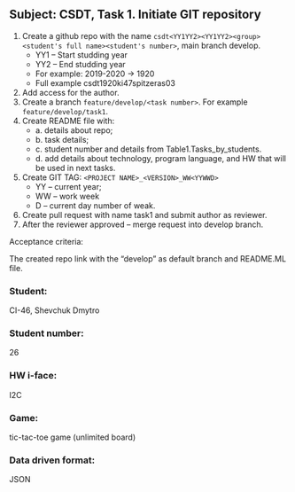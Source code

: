 ## Subject: CSDT, Task 1. Initiate GIT repository

1. Create a github repo with the name `csdt<YY1YY2><YY1YY2><group><student's full name><student's number>`, main branch develop.
   * YY1 – Start studding year
   * YY2 – End studding year
   * For example: 2019-2020 -> 1920
   * Full example csdt1920ki47spitzeras03
2. Add access for the author.
3. Create a branch `feature/develop/<task number>`. For example `feature/develop/task1`.
4. Create README file with:
   * a. details about repo;
   * b. task details;
   * c. student number and details from Table1.Tasks_by_students.
   * d. add details about technology, program language, and HW that will be used in next tasks.
5. Create GIT TAG: `<PROJECT NAME>_<VERSION>_WW<YYWWD>`
   * YY – current year;
   * WW – work week
   * D – current day number of weak.
6. Create pull request with name task1 and submit author as reviewer.
7. After the reviewer approved – merge request into develop branch.

Acceptance criteria:

The created repo link with the “develop” as default branch and README.ML file.

### Student:
CI-46, Shevchuk Dmytro
### Student number:
26
### HW i-face:
I2C
### Game:
tic-tac-toe game (unlimited board)
### Data driven format:
JSON
